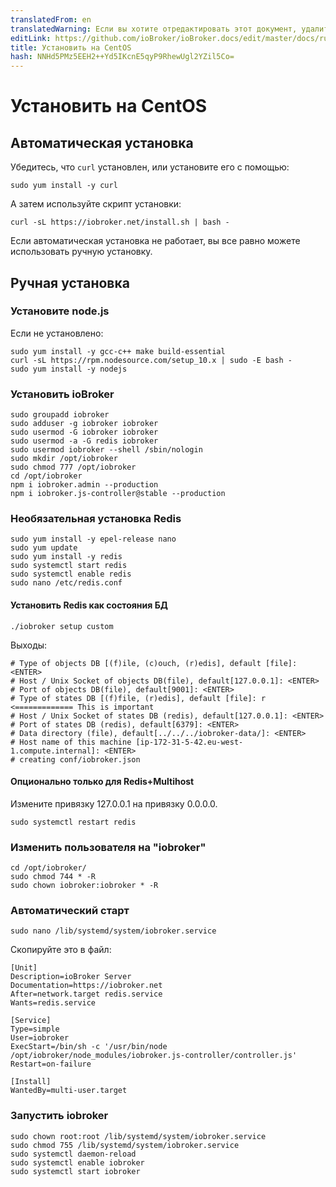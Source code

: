 ```yaml
---
translatedFrom: en
translatedWarning: Если вы хотите отредактировать этот документ, удалите поле «translationFrom», в противном случае этот документ будет снова автоматически переведен
editLink: https://github.com/ioBroker/ioBroker.docs/edit/master/docs/ru/install/centos.md
title: Установить на CentOS
hash: NNHd5PMz5EEH2++Yd5IKcnE5qyP9RhewUgl2YZil5Co=
---
```

# Установить на CentOS
## Автоматическая установка
Убедитесь, что `curl` установлен, или установите его с помощью:

`sudo yum install -y curl`

А затем используйте скрипт установки:

`curl -sL https://iobroker.net/install.sh | bash -`

Если автоматическая установка не работает, вы все равно можете использовать ручную установку.

## Ручная установка
### Установите node.js
Если не установлено:

```
sudo yum install -y gcc-c++ make build-essential
curl -sL https://rpm.nodesource.com/setup_10.x | sudo -E bash -
sudo yum install -y nodejs
```

### Установить ioBroker
```
sudo groupadd iobroker
sudo adduser -g iobroker iobroker
sudo usermod -G iobroker iobroker
sudo usermod -a -G redis iobroker
sudo usermod iobroker --shell /sbin/nologin
sudo mkdir /opt/iobroker
sudo chmod 777 /opt/iobroker
cd /opt/iobroker
npm i iobroker.admin --production
npm i iobroker.js-controller@stable --production
```

### Необязательная установка Redis
```
sudo yum install -y epel-release nano
sudo yum update
sudo yum install -y redis
sudo systemctl start redis
sudo systemctl enable redis
sudo nano /etc/redis.conf
```

#### Установить Redis как состояния БД
```
./iobroker setup custom
```

Выходы:

```
# Type of objects DB [(f)ile, (c)ouch, (r)edis], default [file]: <ENTER>
# Host / Unix Socket of objects DB(file), default[127.0.0.1]: <ENTER>
# Port of objects DB(file), default[9001]: <ENTER>
# Type of states DB [(f)file, (r)edis], default [file]: r   <============= This is important
# Host / Unix Socket of states DB (redis), default[127.0.0.1]: <ENTER>
# Port of states DB (redis), default[6379]: <ENTER>
# Data directory (file), default[../../../iobroker-data/]: <ENTER>
# Host name of this machine [ip-172-31-5-42.eu-west-1.compute.internal]: <ENTER>
# creating conf/iobroker.json
```

#### Опционально только для Redis+Multihost
Измените привязку 127.0.0.1 на привязку 0.0.0.0.

```
sudo systemctl restart redis
```

### Изменить пользователя на "iobroker"
```
cd /opt/iobroker/
sudo chmod 744 * -R
sudo chown iobroker:iobroker * -R
```

### Автоматический старт
```
sudo nano /lib/systemd/system/iobroker.service
```

Скопируйте это в файл:

```
[Unit]
Description=ioBroker Server
Documentation=https://iobroker.net
After=network.target redis.service
Wants=redis.service

[Service]
Type=simple
User=iobroker
ExecStart=/bin/sh -c '/usr/bin/node /opt/iobroker/node_modules/iobroker.js-controller/controller.js'
Restart=on-failure

[Install]
WantedBy=multi-user.target
```

### Запустить iobroker
```
sudo chown root:root /lib/systemd/system/iobroker.service
sudo chmod 755 /lib/systemd/system/iobroker.service
sudo systemctl daemon-reload
sudo systemctl enable iobroker
sudo systemctl start iobroker
```